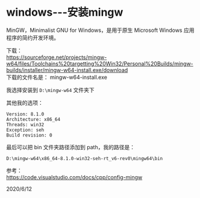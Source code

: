 # windows---安装mingw

MinGW，Minimalist GNU for Windows，是用于原生 Microsoft Windows 应用程序的简约开发环境。  

下载：  
https://sourceforge.net/projects/mingw-w64/files/Toolchains%20targetting%20Win32/Personal%20Builds/mingw-builds/installer/mingw-w64-install.exe/download  
下载的文件名是： mingw-w64-install.exe  

我选择安装到 `D:\mingw-w64` 文件夹下  

其他我的选项：  
```
Version: 8.1.0
Architecture: x86_64
Threads: win32
Exception: seh
Build revision: 0
```

最后可以把 bin 文件夹路径添加到 path，我的路径是：  
```
D:\mingw-w64\x86_64-8.1.0-win32-seh-rt_v6-rev0\mingw64\bin
```


参考：  
https://code.visualstudio.com/docs/cpp/config-mingw  


2020/6/12  
